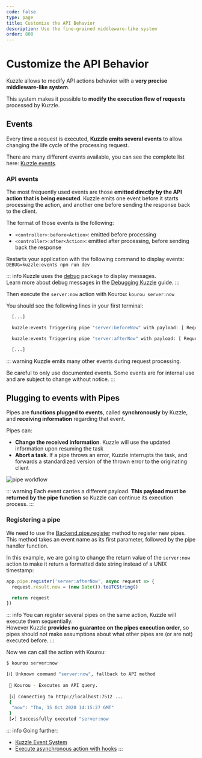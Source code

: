 ```yaml
---
code: false
type: page
title: Customize the API Behavior
description: Use the fine-grained middleware-like system
order: 800
---
```


# Customize the API Behavior

<!-- Duplicate with guides/develop-on-kuzzle/3-kuzzle-event-system -->

Kuzzle allows to modify API actions behavior with a **very precise middleware-like system**.  

This system makes it possible to **modify the execution flow of requests** processed by Kuzzle.

## Events

Every time a request is executed, **Kuzzle emits several events** to allow changing the life cycle of the processing request.

There are many different events available, you can see the complete list here: [Kuzzle events](/core/2/api/some-link).

### API events

The most frequently used events are those **emitted directly by the API action that is being executed**. Kuzzle emits one event before it starts processing the action, and another one before sending the response back to the client.

The format of those events is the following:
 - `<controller>:before<Action>`: emitted before processing
 - `<controller>:after<Action>`: emitted after processing, before sending back the response

Restarts your application with the following command to display events: `DEBUG=kuzzle:events npm run dev`

::: info
Kuzzle uses the [debug](https://www.npmjs.com/package/debug) package to display messages.  
Learn more about debug messages in the [Debugging Kuzzle](/core/2/debugging) guide.
:::

Then execute the `server:now` action with Kourou: `kourou server:now`

You should see the following lines in your first terminal:
```bash
  [...]

  kuzzle:events Triggering pipe "server:beforeNow" with payload: [ Request { /* ... */ } ] +0ms

  kuzzle:events Triggering pipe "server:afterNow" with payload: [ Request { /* ... */ } ] +1ms

  [...]
```

::: warning
Kuzzle emits many other events during request processing.

Be careful to only use documented events. Some events are for internal use and are subject to change without notice.
:::

## Plugging to events with Pipes

<!-- Duplicate with guides/develop-on-kuzzle/3-kuzzle-event-system -->

Pipes are **functions plugged to events**, called **synchronously** by Kuzzle, and **receiving information** regarding that event.

Pipes can:
  - **Change the received information**. Kuzzle will use the updated information upon resuming the task
  - **Abort a task**. If a pipe throws an error, Kuzzle interrupts the task, and forwards a standardized version of the thrown error to the originating client

![pipe workflow](./pipes-workflow.png)

::: warning
Each event carries a different payload. **This payload must be returned by the pipe function** so Kuzzle can continue its execution process.
:::

### Registering a pipe

<!-- Duplicate with guides/develop-on-kuzzle/3-kuzzle-event-system -->

We need to use the [Backend.pipe.register](/core/2/some-link) method to register new pipes. This method takes an event name as its first parameter, followed by the pipe handler function.

In this example, we are going to change the return value of the `server:now` action to make it return a formatted date string instead of a UNIX timestamp:

```js
app.pipe.register('server:afterNow', async request => {
  request.result.now = (new Date()).toUTCString()

  return request
})
```

::: info
You can register several pipes on the same action, Kuzzle will execute them sequentially.  
However Kuzzle **provides no guarantee on the pipes execution order**, so pipes should not make assumptions about what other pipes are (or are not) executed before.
:::

Now we can call the action with Kourou:

```bash
$ kourou server:now

[ℹ] Unknown command "server:now", fallback to API method
 
 🚀 Kourou - Executes an API query.
 
 [ℹ] Connecting to http://localhost:7512 ...
 {
  "now": "Thu, 15 Oct 2020 14:15:27 GMT"
 }
 [✔] Successfully executed "server:now
```

::: info
Going further:
 - [Kuzzle Event System](/core/2/api/some-links)
 - [Execute asynchronous action with hooks](/core/2/some-link)
:::

<GuidesLinks
  :prev="{ text: 'Create new Controllers', url: '/core/2/guides/getting-started/7-create-new-controllers' }" 
  :next="{ text: 'Deploy your Application', url: '/core/2/guides/getting-started/9-deploy-your-application/' }" 
/>
